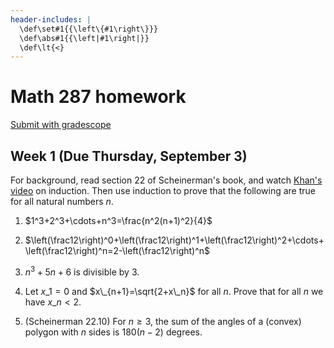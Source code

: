 ```yaml
---
header-includes: |
  \def\set#1{{\left\{#1\right\}}}
  \def\abs#1{{\left|#1\right|}}
  \def\lt{<}
---
```


# Math 287 homework

[Submit with gradescope](https://www.gradescope.com/courses/159026)

## Week 1 (Due Thursday, September 3)

For background, read section 22 of Scheinerman's book, and watch [Khan's video](https://youtu.be/wblW_M_HVQ8) on induction. Then use induction to prove that the following are true for all natural numbers $n$.

1. $1^3+2^3+\cdots+n^3=\frac{n^2(n+1)^2}{4}$

2. $\left(\frac12\right)^0+\left(\frac12\right)^1+\left(\frac12\right)^2+\cdots+\left(\frac12\right)^n=2-\left(\frac12\right)^n$

3. $n^3+5n+6$ is divisible by $3$.

4. Let $x\_1=0$ and $x\_{n+1}=\sqrt{2+x\_n}$ for all $n$. Prove that for all $n$ we have $x\_n\lt2$.

5. (Scheinerman 22.10) For $n\geq3$, the sum of the angles of a (convex) polygon with $n$ sides is $180(n-2)$ degrees.

<script type='text/x-mathjax-config'>
  MathJax.Hub.Config({
    tex2jax: {
      inlineMath: [['$','$'], ['\\(','\\)']],
      processEscapes: true
    },
    TeX: {
      Macros: {
        set: ["{\\left\\{ #1 \\right\\}}", 1],
        abs: ["{\\left| #1 \\right|}", 1],
        lt: ["<"]
      }
    }
  });
</script>
<script src='https://cdnjs.cloudflare.com/ajax/libs/mathjax/2.7.2/MathJax.js?config=TeX-AMS_HTML'></script>